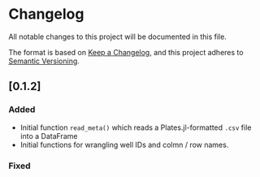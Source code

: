 # Changelog

All notable changes to this project will be documented in this file.

The format is based on [Keep a Changelog](https://keepachangelog.com/en/1.0.0/),
and this project adheres to [Semantic Versioning](https://semver.org/spec/v2.0.0.html).

## [0.1.2]

### Added
- Initial function `read_meta()` which reads a Plates.jl-formatted `.csv` file into a DataFrame
- Initial functions for wrangling well IDs and colmn / row names.

### Fixed

